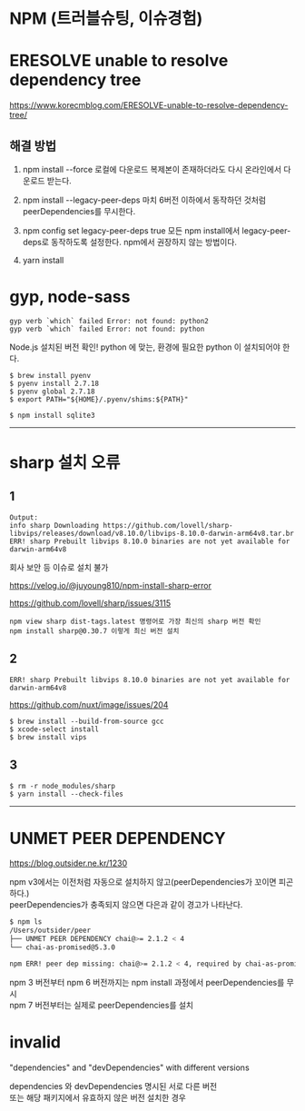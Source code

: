 # NPM (트러블슈팅, 이슈경험)

# ERESOLVE unable to resolve dependency tree

https://www.korecmblog.com/ERESOLVE-unable-to-resolve-dependency-tree/

## 해결 방법

1. npm install --force
   로컬에 다운로드 복제본이 존재하더라도 다시 온라인에서 다운로드 받는다.

2. npm install --legacy-peer-deps
   마치 6버전 이하에서 동작하던 것처럼 peerDependencies를 무시한다.

3. npm config set legacy-peer-deps true
   모든 npm install에서 legacy-peer-deps로 동작하도록 설정한다. npm에서 권장하지 않는 방법이다.

4. yarn install

# gyp, node-sass

```
gyp verb `which` failed Error: not found: python2
gyp verb `which` failed Error: not found: python
```

Node.js 설치된 버전 확인!
python 에 맞는, 환경에 필요한 python 이 설치되어야 한다.

```
$ brew install pyenv
$ pyenv install 2.7.18
$ pyenv global 2.7.18
$ export PATH="${HOME}/.pyenv/shims:${PATH}"

$ npm install sqlite3
```

---

# sharp 설치 오류

## 1

```
Output:
info sharp Downloading https://github.com/lovell/sharp-libvips/releases/download/v8.10.0/libvips-8.10.0-darwin-arm64v8.tar.br
ERR! sharp Prebuilt libvips 8.10.0 binaries are not yet available for darwin-arm64v8
```

회사 보안 등 이슈로 설치 불가

https://velog.io/@juyoung810/npm-install-sharp-error

https://github.com/lovell/sharp/issues/3115

```
npm view sharp dist-tags.latest 명령어로 가장 최신의 sharp 버전 확인
npm install sharp@0.30.7 이렇게 최신 버전 설치
```

## 2

```
ERR! sharp Prebuilt libvips 8.10.0 binaries are not yet available for darwin-arm64v8
```

https://github.com/nuxt/image/issues/204

```
$ brew install --build-from-source gcc
$ xcode-select install
$ brew install vips
```

## 3

```
$ rm -r node_modules/sharp
$ yarn install --check-files
```

---

# UNMET PEER DEPENDENCY

https://blog.outsider.ne.kr/1230

npm v3에서는 이전처럼 자동으로 설치하지 않고(peerDependencies가 꼬이면 피곤하다.)  
peerDependencies가 충족되지 않으면 다은과 같이 경고가 나타난다.

```bash
$ npm ls
/Users/outsider/peer
├── UNMET PEER DEPENDENCY chai@>= 2.1.2 < 4
└── chai-as-promised@5.3.0

npm ERR! peer dep missing: chai@>= 2.1.2 < 4, required by chai-as-promised@5.3.0
```

npm 3 버전부터 npm 6 버전까지는 npm install 과정에서 peerDependencies를 무시  
npm 7 버전부터는 실제로 peerDependencies를 설치

# invalid

"dependencies" and "devDependencies" with different versions

dependencies 와 devDependencies 명시된 서로 다른 버전  
또는 해당 패키지에서 유효하지 않은 버전 설치한 경우
